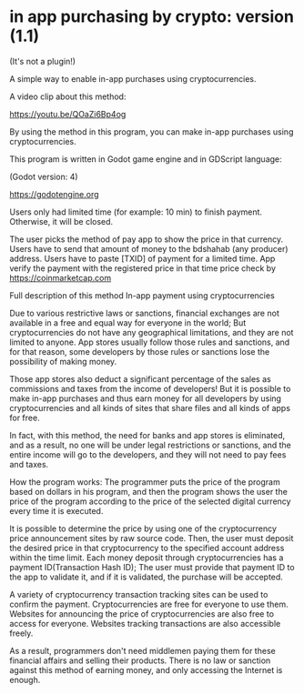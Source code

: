 # in app purchasing by crypto: version (1.1)

(It's not a plugin!)

A simple way to enable in-app purchases using cryptocurrencies.

A video clip about this method:

https://youtu.be/QOaZi6Bp4og


By using the method in this program, you can make in-app purchases using cryptocurrencies.

This program is written in Godot game engine and in GDScript language:

(Godot version: 4)

https://godotengine.org

Users only had limited time (for example: 10 min) to finish payment. Otherwise, it will be closed.

The user picks the method of pay
app to show the price in that currency.
Users have to send that amount of money to the bdshahab (any producer) address.
Users have to paste [TXID] of payment for a limited time.
App verify the payment with the registered price in that time
price check by https://coinmarketcap.com

Full description of this method
In-app payment using cryptocurrencies

Due to various restrictive laws or sanctions, financial exchanges are not available in a free and equal way for everyone in the world; But cryptocurrencies do not have any geographical limitations, and they are not limited to anyone. App stores usually follow those rules and sanctions, and for that reason, some developers by those rules or sanctions lose the possibility of making money.

Those app stores also deduct a significant percentage of the sales as commissions and taxes from the income of developers! But it is possible to make in-app purchases and thus earn money for all developers by using cryptocurrencies and all kinds of sites that share files and all kinds of apps for free.

In fact, with this method, the need for banks and app stores is eliminated, and as a result, no one will be under legal restrictions or sanctions, and the entire income will go to the developers, and they will not need to pay fees and taxes.

How the program works: The programmer puts the price of the program based on dollars in his program, and then the program shows the user the price of the program according to the price of the selected digital currency every time it is executed.

It is possible to determine the price by using one of the cryptocurrency price announcement sites by raw source code. Then, the user must deposit the desired price in that cryptocurrency to the specified account address within the time limit. Each money deposit through cryptocurrencies has a payment ID(Transaction Hash ID); The user must provide that payment ID to the app to validate it, and if it is validated, the purchase will be accepted.

A variety of cryptocurrency transaction tracking sites can be used to confirm the payment. Cryptocurrencies are free for everyone to use them. Websites for announcing the price of cryptocurrencies are also free to access for everyone. Websites tracking transactions are also accessible freely.

As a result, programmers don't need middlemen paying them for these financial affairs and selling their products. There is no law or sanction against this method of earning money, and only accessing the Internet is enough.
